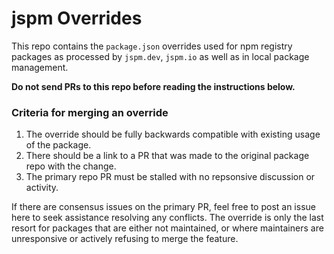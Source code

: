 # jspm Overrides

This repo contains the `package.json` overrides used for npm registry packages as processed by `jspm.dev`, `jspm.io` as well as in local package management.

**Do not send PRs to this repo before reading the instructions below.**

### Criteria for merging an override

1. The override should be fully backwards compatible with existing usage of the package.
2. There should be a link to a PR that was made to the original package repo with the change.
3. The primary repo PR must be stalled with no repsonsive discussion or activity.

If there are consensus issues on the primary PR, feel free to post an issue here to seek assistance resolving any conflicts. The override is only the last resort for packages that are either not maintained, or where maintainers are unresponsive or actively refusing to merge the feature.
